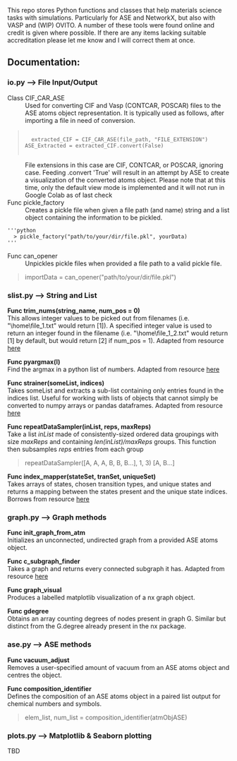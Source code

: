 This repo stores Python functions and classes that help materials science tasks with simulations.  Particularly for ASE and NetworkX, but also with VASP and (WIP) OVITO.  A number of these tools were found online and credit is given where possible.  If there are any items lacking suitable accreditation please let me know and I will correct them at once.

## Documentation:

### io.py    -->    File Input/Output

<dl>
  <dt>Class CIF_CAR_ASE</dt> 
  <dd>Used for converting CIF and Vasp (CONTCAR, POSCAR) files to the ASE atoms object representation.  It is typically used as follows, after importing a file in 
    need of conversion.</dd>

  <blockquote>

  <code>
  extracted_CIF = CIF_CAR_ASE(file_path, "FILE_EXTENSION")<br>ASE_Extracted = extracted_CIF.convert(False)
  </code>
  
  </blockquote>

  <dd>File extensions in this case are CIF, CONTCAR, or POSCAR, ignoring case.  Feeding .convert 'True' will result in an attempt by ASE to create a visualization
    of the converted atoms object.  Please note that at this time, only the default view mode is implemented and it will not run in Google Colab as of last check
  </dd>
  
  <dt>Func pickle_factory</dt> 
  <dd>Creates a pickle file when given a file path (and name) string and a list object containing the information to be pickled.</dd>
    
    '''python
      > pickle_factory("path/to/your/dir/file.pkl", yourData)
    '''
    
<dt>Func can_opener</dt> 
<dd>Unpickles pickle files when provided a file path to a valid pickle file.</dd>

  > importData = can_opener("path/to/your/dir/file.pkl")

</dl>
  
### slist.py    -->    String and List

**Func trim_nums(string_name, num_pos = 0)** <br> This allows integer values to be picked out from filenames (i.e. "\home\file_1.txt" would return [1]).  A specified integer value is used to return an integer found in the filename (i.e.  "\home\file_1_2.txt" would return [1] by default, but would return [2] if num_pos = 1).  Adapted from resource [here](https://stackoverflow.com/questions/14008440/how-to-extract-numbers-from-filename-in-python)

**Func pyargmax(l)** <br> Find the argmax in a python list of numbers.  Adapted from resource [here](https://towardsdatascience.com/there-is-no-argmax-function-for-python-list-cd0659b05e49)

**Func strainer(someList, indices)** <br> Takes someList and extracts a sub-list containing only entries found in the indices list. Useful for working with lists of objects that cannot simply be converted to numpy arrays or pandas dataframes.  Adapted from resource [here](https://stackoverflow.com/questions/497426/deleting-multiple-elements-from-a-list)

**Func repeatDataSampler(inList, reps, maxReps)** <br> Take a list *inList* made of consistently-sized ordered data groupings with size *maxReps* and containing *len(inList)/maxReps* groups. This function then subsamples *reps* entries from each group
> repeatDataSampler([A, A, A, B, B, B...], 1, 3)
> [A, B...]

**Func index_mapper(stateSet, tranSet, uniqueSet)** <br> Takes arrays of states, chosen transition types, and unique states and returns a mapping between the states present and the unique state indices. Borrows from resource [here](https://stackoverflow.com/questions/18927475/numpy-array-get-row-index-searching-by-a-row)
</dl>

### graph.py    -->    Graph methods

**Func init_graph_from_atm** <br> Initializes an unconnected, undirected graph from a provided ASE atoms object.

**Func c_subgraph_finder** <br> Takes a graph and returns every connected subgraph it has. Adapted from resource [here](https://stackoverflow.com/questions/54440779/how-to-find-all-connected-subgraph-of-a-graph-in-networkx)

**Func graph_visual** <br> Produces a labelled matplotlib visualization of a nx graph object.

**Func gdegree** <br> Obtains an array counting degrees of nodes present in graph G. Similar but distinct from the G.degree already present in the nx package.

### ase.py    -->    ASE methods

**Func vacuum_adjust** <br> Removes a user-specified amount of vacuum from an ASE atoms object and centres the object.

**Func composition_identifier** <br> Defines the composition of an ASE atoms object in a paired list output for chemical numbers and symbols.
> elem_list, num_list = composition_identifier(atmObjASE)

### plots.py    -->    Matplotlib & Seaborn plotting
TBD
